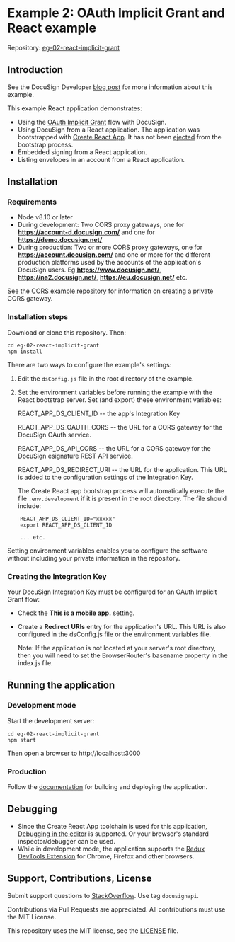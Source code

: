 # Example 2: OAuth Implicit Grant and React example

Repository: [eg-02-react-implicit-grant](https://github/docusign/eg-02-react-implicit-grant)

## Introduction

See the DocuSign Developer [blog post](https://www.docusign.com/blog/dsdev-building-spas-cors-react-part-3/)
for more information about this example.

This example React application demonstrates:

* Using the
  [OAuth Implicit Grant](https://developers.docusign.com/esign-rest-api/guides/authentication/oauth2-implicit)
  flow with DocuSign.
* Using DocuSign from a React application. The application was bootstrapped
  with [Create React App](https://github.com/facebook/create-react-app).
  It has not been
  [ejected](https://github.com/facebook/create-react-app/blob/master/packages/react-scripts/template/README.md#npm-run-eject)
  from the bootstrap process.
* Embedded signing from a React application.
* Listing envelopes in an account from a React application.

## Installation

### Requirements

* Node v8.10 or later
* During development: Two CORS proxy gateways, one for
  **https://account-d.docusign.com/** and one for
  **https://demo.docusign.net/**
* During production: Two or more CORS proxy gateways, one for
  **https://account.docusign.com/** and one or more
  for the different production platforms used by the accounts
  of the application's DocuSign users.
  Eg **https://www.docusign.net/**, **https://na2.docusign.net/**,
  **https://eu.docusign.net/** etc.

See the
[CORS example repository](https://github.com/docusign/blog-create-a-CORS-gateway)
for information on creating a private CORS gateway.

### Installation steps
Download or clone this repository. Then:

````
cd eg-02-react-implicit-grant
npm install
````

There are two ways to configure the example's settings:
1. Edit the `dsConfig.js` file in the root directory
   of the example.
1. Set the environment variables before running the example with
   the React bootstrap server. Set (and export) these environment variables:

   REACT_APP_DS_CLIENT_ID -- the app's Integration Key

   REACT_APP_DS_OAUTH_CORS -- the URL for a CORS gateway for the DocuSign OAuth service.

   REACT_APP_DS_API_CORS -- the URL for a CORS gateway for the DocuSign esignature REST API service.

   REACT_APP_DS_REDIRECT_URI -- the URL for the application. This URL is added to the configuration settings of the Integration Key.

   The Create React app bootstrap process will automatically execute
   the file `.env.development` if it is present in the
   root directory. The file should include:
````
    REACT_APP_DS_CLIENT_ID="xxxxx"
    export REACT_APP_DS_CLIENT_ID

    ... etc.
````

   Setting environment variables enables you to configure the software
   without including your private information in the repository.

### Creating the Integration Key
Your DocuSign Integration Key must be configured for an
OAuth Implicit Grant flow:
* Check the **This is a mobile app.** setting.
* Create a **Redirect URIs** entry for the application's URL.
  This URL is also configured in the dsConfig.js file or the
  environment variables file.

  Note: If the application is not located at your server's
  root directory, then you will need to set the
  BrowserRouter's basename property in the index.js file.

## Running the application

### Development mode

Start the development server:

````
cd eg-02-react-implicit-grant
npm start
````

Then open a browser to http://localhost:3000

### Production
Follow the
[documentation](https://github.com/facebook/create-react-app/blob/master/packages/react-scripts/template/README.md#npm-run-build)
for building and deploying the application.

## Debugging

* Since the Create React App toolchain is used for this
  application,
  [Debugging in the editor](https://github.com/facebook/create-react-app/blob/master/packages/react-scripts/template/README.md#debugging-in-the-editor)
  is supported. Or your browser's standard inspector/debugger can be used.
* While in development mode, the application supports the
  [Redux DevTools Extension](http://extension.remotedev.io/)
  for Chrome, Firefox and other browsers.

## Support, Contributions, License

Submit support questions to [StackOverflow](https://stackoverflow.com). Use tag `docusignapi`.

Contributions via Pull Requests are appreciated.
All contributions must use the MIT License.

This repository uses the MIT license, see the
[LICENSE](https://github.com/docusign/eg-02-react-implicit-grant/blob/master/LICENSE) file.
